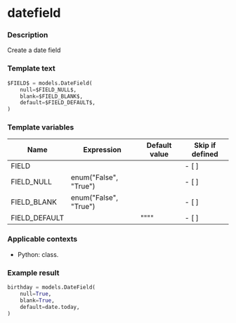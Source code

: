 # datefield

### Description
Create a date field

### Template text
```python
$FIELD$ = models.DateField(
    null=$FIELD_NULL$, 
    blank=$FIELD_BLANK$,
    default=$FIELD_DEFAULT$,
)
```

### Template variables
| Name          | Expression | Default value | Skip if defined |
|---------------|------------|---------------|-----------------|
| FIELD |  |  | - [ ] |
| FIELD_NULL | enum("False", "True") |  | - [ ] |
| FIELD_BLANK | enum("False", "True") |  | - [ ] |
| FIELD_DEFAULT |  | "\"\"" | - [ ] |

### Applicable contexts
- Python: class.

### Example result
```python
birthday = models.DateField(
    null=True,
    blank=True,
    default=date.today,
)
```